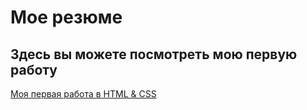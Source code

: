 # Мое резюме

## Здесь вы можете посмотреть мою первую работу

[Моя первая работа в HTML & CSS](https://drkramm.github.io/rudv/)

